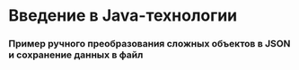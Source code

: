 # Введение в Java-технологии
### Пример ручного преобразования сложных объектов в JSON и сохранение данных в файл